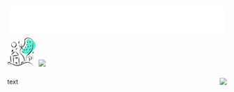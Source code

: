 
<h1 align="left">
  <img src="https://raw.githubusercontent.com/kvyuaiss/kvyuaiss/main/header.svg" alt="hi" />
  <img src="https://raw.githubusercontent.com/kvyuaiss/kvyuaiss/main/craft.svg" width="65" />
 <img src="https://skillicons.dev/icons?i=js,gcp,angular,ts,nextjs,nodejs,twitter,react,firebase,discord,cloudflare,bots,express,html,css,vscode,materialui,nginx,tailwind&perline=10" />
</h1>
<p align="right">
 <img align="right" src="https://lanyard-profile-readme.vercel.app/api/840040157851025440"></img>
</p>
text

